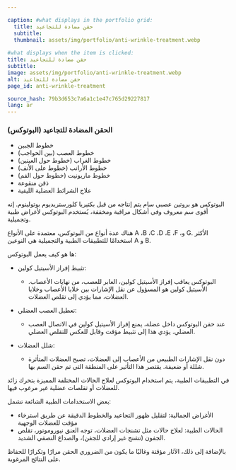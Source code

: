 ```yaml
---

caption: #what displays in the portfolio grid:
  title: حقن مضادة للتجاعيد
  subtitle: 
  thumbnail: assets/img/portfolio/anti-wrinkle-treatment.webp
  
#what displays when the item is clicked:
title: حقن مضادة للتجاعيد
subtitle: 
image: assets/img/portfolio/anti-wrinkle-treatment.webp
alt: حقن مضادة للتجاعيد
page_id: anti-wrinkle-treatment

source_hash: 79b3d653c7a6a1c1e47c765d29227817
lang: ar
---
```

### الحقن المضادة للتجاعيد (البوتوكس)
- خطوط الجبين
- خطوط العصب (بين الحواجب)
- خطوط الغراب (خطوط حول العينين)
- خطوط الأرانب (خطوط على الأنف)
- خطوط ماريونيت (خطوط حول الفم)
- ذقن منقوعة
- علاج الشرائط العضلية الليفية

البوتوكس هو بروتين عصبي سام يتم إنتاجه من قبل بكتيريا كلورستريديوم بوتولينوم. إنه أقوى سم معروف وفي أشكال مراقبة ومخففة، يُستخدم البوتوكس لأغراض طبية وتجميلية.

هناك عدة أنواع من البوتوكس، معتمدة على الأنواع A ،B ،C ،D ،E ،F ،و G. الأكثر استخدامًا للتطبيقات الطبية والتجميلية هي النوعين A و B.

ها هو كيف يعمل البوتوكس:
- تثبيط إفراز الأسيتيل كولين:
   - البوتوكس يعاقب إفراز الأسيتيل كولين، العابر للعصب، من نهايات الأعصاب. الأسيتيل كولين هو المسؤول عن نقل الإشارات بين خلايا الأعصاب وخلايا العضلات، مما يؤدي إلى تقلص العضلات.

- تعطيل العصب العضلي:
   - عند حقن البوتوكس داخل عضلة، يمنع إفراز الأسيتيل كولين في الاتصال العصب العضلي. يؤدي هذا إلى تثبيط مؤقت وقابل للعكس للتقلص العضلي.

- شلل العضلات:
   - دون نقل الإشارات الطبيعي من الأعصاب إلى العضلات، تصبح العضلات المتأثرة شللة أو ضعيفة. يقتصر هذا التأثير على المنطقة التي تم حقن السم بها.

في التطبيقات الطبية، يتم استخدام البوتوكس لعلاج الحالات المختلفة المميزة بتحرك زائد للعضلات أو تقلصات عضلية غير مرغوب فيها.

بعض الاستخدامات الطبية الشائعة تشمل:
- الأغراض الجمالية: لتقليل ظهور التجاعيد والخطوط الدقيقة عن طريق استرخاء مؤقت للعضلات الوجهية
- الحالات الطبية: لعلاج حالات مثل تشنجات العضلات، توجه العنق نيوروموتور، تقلص الجفون (تشنج غير إرادي للجفن)، والصداع النصفي الشديد.

بالإضافة إلى ذلك، الآثار مؤقتة وغالبًا ما يكون من الضروري الحقن مرارًا وتكرارًا للحفاظ على النتائج المرغوبة.